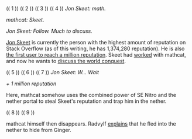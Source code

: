 (( 1 ))
(( 2 ))
(( 3 ))
(( 4 ))
*Jon Skeet: math.*

*mathcat: Skeet.*

*Jon Skeet: Follow. Much to discuss.*



[Jon Skeet](https://stackoverflow.com/users/22656/jon-skeet) is currently the person with the highest amount of reputation on Stack Overflow (as of this writing, he has 1,374,280 reputation). He is also [the first user to reach a million reputation](https://stackoverflow.blog/2018/01/15/thanks-million-jon-skeet/). Skeet had [worked](https://chat.stackexchange.com/transcript/133489?m=60262989#60262989) with mathcat, and now he wants to [discuss the world conquest](https://chat.stackexchange.com/transcript/message/62583073#62583073).

(( 5 ))
(( 6 ))
(( 7 ))
*Jon Skeet: W... Wait*

*+ 1 million reputation*



Here, mathcat somehow uses the combined power of SE Nitro and the nether portal to steal Skeet's reputation and trap him in the nether.

(( 8 ))
(( 9 ))



mathcat himself then disappears. Radvylf [explains](https://chat.stackexchange.com/transcript/133489?m=60244160#60244160) that he fled into the nether to hide from Ginger.